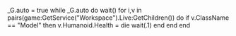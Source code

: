 _G.auto = true
while _G.auto do wait()
for i,v in pairs(game:GetService("Workspace").Live:GetChildren()) do
    if v.ClassName == "Model" then
        v.Humanoid.Health = die
wait(.1)
end
    end
        end
